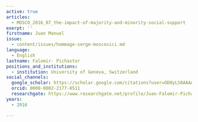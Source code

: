 ```yaml
---
active: true
articles:
  - MOSCO_2016_07_the-impact-of-majority-and-minority-social-support
exerpt: ''
firstname: Juan Manuel
issue:
  - content/issues/hommage-serge-moscovici.md
language:
  - English
lastname: Falomir- Pichastor
positions_and_institutions:
  - institution: University of Geneva, Switzerland
social_channels:
  google_scholar: https://scholar.google.com/citations?user=OD0yLS8AAAAJ&hl=en
  orcid: 0000-0002-2177-8511
  researchgate: https://www.researchgate.net/profile/Juan-Falomir-Pichastor
years:
  - 2016

---
```

